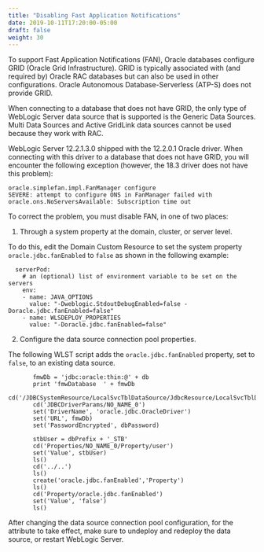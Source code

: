 ```yaml
---
title: "Disabling Fast Application Notifications"
date: 2019-10-11T17:20:00-05:00
draft: false
weight: 30
---
```


To support Fast Application Notifications (FAN), Oracle databases configure GRID (Oracle Grid Infrastructure).
GRID is typically associated with (and required by) Oracle RAC databases but can
also be used in other configurations.  Oracle Autonomous Database-Serverless (ATP-S) does not provide GRID.

When connecting to a database that does not have GRID, the only type of WebLogic Server
data source that is supported is the Generic Data Sources. Multi Data Sources and Active GridLink
data sources cannot be used because they work with RAC.


WebLogic Server 12.2.1.3.0 shipped with the 12.2.0.1 Oracle driver. When connecting
with this driver to a database that does not have GRID, you will
encounter the following exception (however, the 18.3 driver does not have this problem):

```
oracle.simplefan.impl.FanManager configure
SEVERE: attempt to configure ONS in FanManager failed with oracle.ons.NoServersAvailable: Subscription time out
```

To correct the problem, you must disable FAN, in one of two places:

1)	Through a system property at the domain, cluster, or server level.  

To do this, edit the Domain Custom Resource to set the system property `oracle.jdbc.fanEnabled`
to `false` as shown in the following example:

```
  serverPod:
    # an (optional) list of environment variable to be set on the servers
    env:
    - name: JAVA_OPTIONS
      value: "-Dweblogic.StdoutDebugEnabled=false -Doracle.jdbc.fanEnabled=false"
    - name: WLSDEPLOY_PROPERTIES
      value: "-Doracle.jdbc.fanEnabled=false"
```

2) Configure the data source connection pool properties.  

The following WLST script adds the
 `oracle.jdbc.fanEnabled` property, set to `false`, to an existing data source.

```
       fmwDb = 'jdbc:oracle:thin:@' + db
       print 'fmwDatabase  ' + fmwDb
       cd('/JDBCSystemResource/LocalSvcTblDataSource/JdbcResource/LocalSvcTblDataSource')
       cd('JDBCDriverParams/NO_NAME_0')
       set('DriverName', 'oracle.jdbc.OracleDriver')
       set('URL', fmwDb)
       set('PasswordEncrypted', dbPassword)

       stbUser = dbPrefix + '_STB'
       cd('Properties/NO_NAME_0/Property/user')
       set('Value', stbUser)
       ls()
       cd('../..')
       ls()
       create('oracle.jdbc.fanEnabled','Property')
       ls()
       cd('Property/oracle.jdbc.fanEnabled')
       set('Value', 'false')
       ls()
```
After changing the data source connection pool configuration, for the attribute to take effect,
make sure to undeploy and redeploy the data source, or restart WebLogic Server. 
